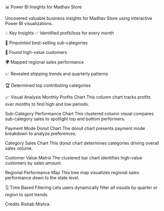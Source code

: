 📊 Power BI Insights for Madhav Store

Uncovered valuable business insights for Madhav Store using interactive Power BI visualizations.

💡 Key Insights
✅ Identified profit/loss for every month

🎯 Pinpointed best-selling sub-categories

🛒 Found high-value customers

🌍 Mapped regional sales performance

📈 Revealed shipping trends and quarterly patterns

🏆 Determined top contributing categories

📈 Visual Analysis
Monthly Profits Chart
This column chart tracks profits over months to find high and low periods.

Sub-Category Performance Chart
This clustered column visual compares sub-category sales to spotlight top and bottom performers.

Payment Mode Donut Chart
The donut chart presents payment mode breakdown to analyze preferences.

Category Sales Chart
This donut chart determines categories driving overall sales volume.

Customer Value Matrix
The clustered bar chart identifies high-value customers by sales amount.

Regional Performance Map
This tree map visualizes regional sales performance down to the state level.

🗓 Time Based Filtering
Lets users dynamically filter all visuals by quarter or region to spot trends.

Credits Rishab Mishra.
